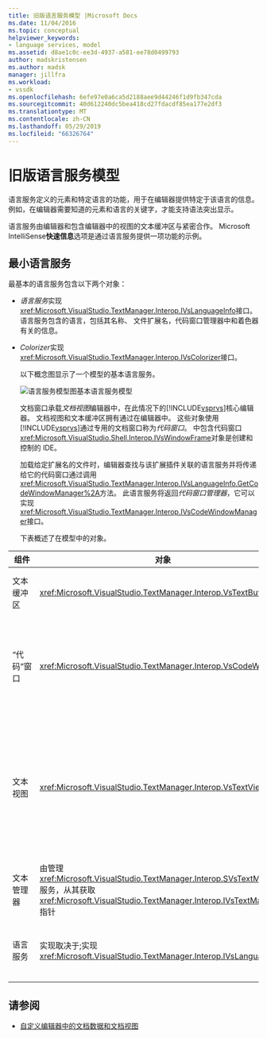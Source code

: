```yaml
---
title: 旧版语言服务模型 |Microsoft Docs
ms.date: 11/04/2016
ms.topic: conceptual
helpviewer_keywords:
- language services, model
ms.assetid: d8ae1c0c-ee3d-4937-a581-ee78d0499793
author: madskristensen
ms.author: madsk
manager: jillfra
ms.workload:
- vssdk
ms.openlocfilehash: 6efe97e0a6ca5d2188aee9d44246f1d9fb347cda
ms.sourcegitcommit: 40d612240dc5bea418cd27fdacdf85ea177e2df3
ms.translationtype: MT
ms.contentlocale: zh-CN
ms.lasthandoff: 05/29/2019
ms.locfileid: "66326764"
---
```

# <a name="model-of-a-legacy-language-service"></a>旧版语言服务模型
语言服务定义的元素和特定语言的功能，用于在编辑器提供特定于该语言的信息。 例如，在编辑器需要知道的元素和语言的关键字，才能支持语法突出显示。

 语言服务由编辑器和包含编辑器中的视图的文本缓冲区与紧密合作。 Microsoft IntelliSense**快速信息**选项是通过语言服务提供一项功能的示例。

## <a name="a-minimal-language-service"></a>最小语言服务
 最基本的语言服务包含以下两个对象：

- *语言服务*实现<xref:Microsoft.VisualStudio.TextManager.Interop.IVsLanguageInfo>接口。 语言服务包含的语言，包括其名称、 文件扩展名，代码窗口管理器中和着色器有关的信息。

- *Colorizer*实现<xref:Microsoft.VisualStudio.TextManager.Interop.IVsColorizer>接口。

  以下概念图显示了一个模型的基本语言服务。

  ![语言服务模型图](../../extensibility/media/vslanguageservicemodel.gif "vsLanguageServiceModel")基本语言服务模型

  文档窗口承载*文档视图*编辑器中，在此情况下的[!INCLUDE[vsprvs](../../code-quality/includes/vsprvs_md.md)]核心编辑器。 文档视图和文本缓冲区拥有通过在编辑器中。 这些对象使用[!INCLUDE[vsprvs](../../code-quality/includes/vsprvs_md.md)]通过专用的文档窗口称为*代码窗口*。 中包含代码窗口<xref:Microsoft.VisualStudio.Shell.Interop.IVsWindowFrame>对象是创建和控制的 IDE。

  加载给定扩展名的文件时，编辑器查找与该扩展插件关联的语言服务并将传递给它的代码窗口通过调用<xref:Microsoft.VisualStudio.TextManager.Interop.IVsLanguageInfo.GetCodeWindowManager%2A>方法。 此语言服务将返回*代码窗口管理器*，它可以实现<xref:Microsoft.VisualStudio.TextManager.Interop.IVsCodeWindowManager>接口。

  下表概述了在模型中的对象。

| 组件 | 对象 | 函数 |
|------------------| - | - |
| 文本缓冲区 | <xref:Microsoft.VisualStudio.TextManager.Interop.VsTextBuffer> | Unicode 读取/写入文本流。 很可能要使用其他编码文本。 |
| “代码”窗口 | <xref:Microsoft.VisualStudio.TextManager.Interop.VsCodeWindow> | 包含一个或多个文本视图的文档窗口。 当[!INCLUDE[vsprvs](../../code-quality/includes/vsprvs_md.md)]是在多文档界面 (MDI) 模式下，代码窗口是 MDI 子窗体。 |
| 文本视图 | <xref:Microsoft.VisualStudio.TextManager.Interop.VsTextView> | 允许用户导航并通过使用键盘和鼠标来查看文本窗口。 文本视图作为一个编辑器，显示给用户。 您可以使用普通的编辑器窗口、 输出窗口和即时窗口中的文本视图。 此外，还可以配置代码窗口中的一个或多个文本视图。 |
| 文本管理器 | 由管理<xref:Microsoft.VisualStudio.TextManager.Interop.SVsTextManager>服务，从其获取<xref:Microsoft.VisualStudio.TextManager.Interop.IVsTextManager>指针 | 维护由前面所述的所有组件共享的常见信息组件。 |
| 语言服务 | 实现取决于;实现 <xref:Microsoft.VisualStudio.TextManager.Interop.IVsLanguageInfo> | 为编辑器提供了特定于语言的信息，如语法突出显示、 语句完成和大括号匹配的对象。 |

## <a name="see-also"></a>请参阅
- [自定义编辑器中的文档数据和文档视图](../../extensibility/document-data-and-document-view-in-custom-editors.md)